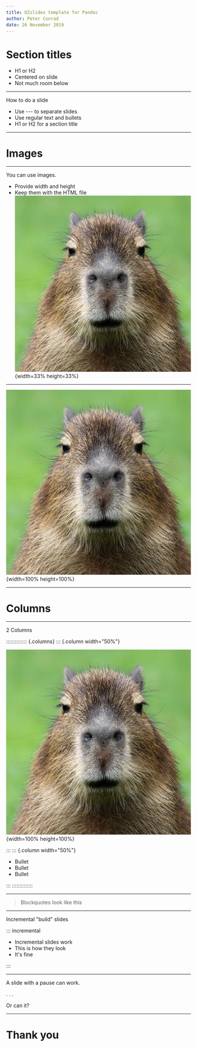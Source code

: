 ```yaml
---
title: DZslides template for Pandoc
author: Peter Conrad
date: 26 November 2019
---
```


<!-- markdownlint-disable MD025 -->

# Section titles

- H1 or H2
- Centered on slide
- Not much room below

<!-- 
  An H1 or H2 renders as a large title in the middle of the slide.
  There is room for a small number of bullets below, but it looks
  nicer with the title alone.
-->

---

How to do a slide

- Use \-\-\- to separate slides
- Use regular text and bullets
- H1 or H2 for a section title

<!--
  Regular text starts closer to the top of the slide.
  A normal text phrase plus bullets makes for a simple,
  attractive slide.
-->

---

# Images

---

You can use images.

- Provide width and height
- Keep them with the HTML file
![meh](../figures/images.jpeg){width=33% height=33%}

<!--
  If you omit width and height, the images tend to
  appear pixel-for-pixel at the resolution of the screen.
  This often means: very huge. Pandoc can resize the
  images for you.
  
  Remember that you need to keep the image files with your
  presentation's HTML file or they won't show up.
-->

---

![Full-screen image with alt text](../figures/images.jpeg){width=100% height=100%}

<!--
  For some reason, a full-screen image renders properly even if
  you omit the width and height tags. I have left them in to foster
  good habits.
-->

---

# Columns

---

2 Columns

:::::::::::::: {.columns}
::: {.column width="50%"}

![meh](../figures/images.jpeg){width=100% height=100%}

:::
::: {.column width="50%"}

- Bullet
- Bullet
- Bullet

<!-- 100% of this column, that is -->

:::
::::::::::::::

<!--
  Pandoc uses fenced div for multiple columns in slide shows.
  I get the impression that DZslides is designed to create
  a slide show with a very simple, uncluttered look.
  If you are using a lot of columns, you might consider
  a different slide format.
-->

---

> Blockquotes look like this

---

Incremental "build" slides

::: incremental

- Incremental slides work
- This is how they look
- It's fine

:::

---

A slide with a pause can work.

. . .

Or can it?

---

# Thank you
